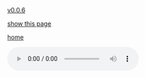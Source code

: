 [v0.0.6](https://github.com/littleflute/a22/edit/master/3/18/readme.md)

[show this page](https://littleflute.github.io/a22/3/18)

[home](..)

<audio controls id="player"> 
  <source src="https://littleflute.github.io/a22/3/18/01 1 Gender in contemporary Democracy.mp3" type="audio/mpeg">
Your browser does not support the audio element.
</audio>
<div id="xd"> 
</div>
<script>
var d = document.getElementById("xd"); 
var html = d.innerHTML; 
 
for(var n=1; n<=12; n++)
{	
 	html += fNewBtn(n);

}  
d.innerHTML = html;

var p = document.getElementById("player");
function f(i)
{
    var s = "https://littleflute.github.io/a22/3/18/";
    if(i==1)
    {
    	s +="01 1 Gender in contemporary Democracy.mp3";
    }  
    else if(i==2)
    {
    	s +="02 Lecture 35.mp3";
    }
    else if(i==3)
    {
    	s +="03 Lecture 35.mp3";
    } 
    else if(i==4)
    {
    	s +="04 Lecture 35.mp3";
    } 
    else if(i==5)
    {
    	s +="05 Lecture 35.mp3";
    } 
    else if(i==6)
    {
    	s +="06 Lecture 35.mp3";
    } 
    else if(i==7)
    {
    	s +="07 Lecture 36 Contemporary cultural change.mp3";
    } 
    else if(i==8)
    {
    	s +="08 Lecture 36.mp3";
    } 
    else if(i==9)
    {
    	s +="09 Lecture 36.mp3";
    } 
    else if(i==10)
    {
    	s +="10 x.mp3";
    }
    else if(i==11)
    {
    	s +="11 xi.mp3";
    }
    else if(i==12)
    {
    	s +="12 xii.mp3";
    }
    else 
    {
    	if(i<10) 
    	{
    		s += "0";
    	} 
    	s += i;
    	s += " ";
    	s += i;
    	s += ".mp3";
    }
	p.src = s; 
    p.play();
}
function fNewBtn(i)
{
	var rHTML = "";
    rHTML = "<button onclick='f(";
    rHTML += i;
    rHTML += ");'>";
    rHTML += i;
    rHTML += "</button>";
    return rHTML;
}
 
</script>

